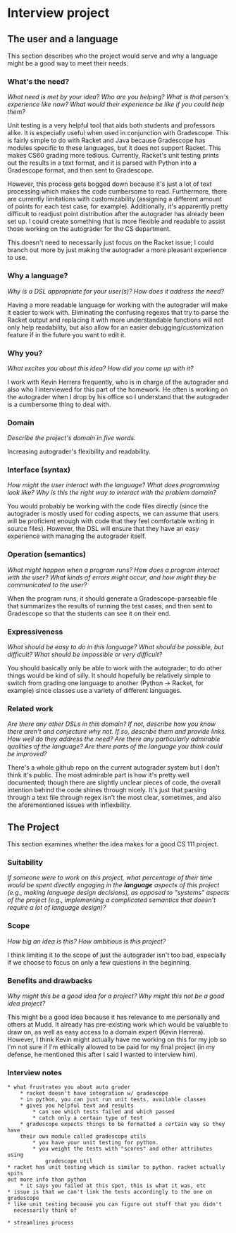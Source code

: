# Interview project

## The user and a language

This section describes who the project would serve and why a language might be a
good way to meet their needs.

### What's the need?

_What need is met by your idea? Who are you helping? What is that person's
experience like now? What would their experience be like if you could help
them?_

Unit testing is a very helpful tool that aids both students and professors
alike. It is especially useful when used in conjunction with Gradescope. This is
fairly simple to do with Racket and Java because Gradescope has modules specific
to these languages, but it does not support Racket. This makes CS60 grading more
tedious. Currently, Racket's unit testing prints out the results in a text
format, and it is parsed with Python into a Gradescope format, and then sent to
Gradescope. 

However, this process gets bogged down because it's just a lot of text
processing which makes the code cumbersome to read. Furthermore, there are
currently limitations with customizability (assigning a different amount of
points for each test case, for example). Additionally, it's apparently pretty
difficult to readjust point distribution after the autograder has already been
set up. I could create something that is more flexible and readable to assist
those working on the autograder for the CS department.

This doesn't need to necessarily just focus on the Racket issue; I could branch
out more by just making the autograder a more pleasant experience to use.

### Why a language?

_Why is a DSL appropriate for your user(s)? How does it address the need?_

Having a more readable language for working with the autograder will make it
easier to work with. Eliminating the confusing regexes that try to parse the
Racket output and replacing it with more understandable functions will not only
help readability, but also allow for an easier debugging/customization feature
if in the future you want to edit it.

### Why you?

_What excites you about this idea? How did you come up with it?_

I work with Kevin Herrera frequently, who is in charge of the autograder and
also who I interviewed for this part of the homework. He often is working on the
autograder when I drop by his office so I understand that the autograder is a
cumbersome thing to deal with.

### Domain

_Describe the project's domain in five words._

Increasing autograder's flexibility and readability.

### Interface (syntax)

_How might the user interact with the language? What does programming look
like? Why is this the right way to interact with the problem domain?_

You would probably be working with the code files directly (since the autograder
is mostly used for coding aspects, we can assume that users will be proficient
enough with code that they feel comfortable writing in source
files). However, the DSL will ensure that they have an easy experience with
managing the autograder itself.

### Operation (semantics)


_What might happen when a program runs? How does a program interact with the
user? What kinds of errors might occur, and how might they be communicated to
the user?_

When the program runs, it should generate a Gradescope-parseable file that
summarizes the results of running the test cases, and then sent to Gradescope so
that the students can see it on their end.

### Expressiveness

_What should be easy to do in this language? What should be possible, but
difficult? What should be impossible or very difficult?_

You should basically only be able to work with the autograder; to do other
things would be kind of silly. It should hopefully be relatively simple to
switch from grading one language to another (Python -> Racket, for example)
since classes use a variety of different languages. 

### Related work

_Are there any other DSLs in this domain? If not, describe how you know there
aren't and conjecture why not. If so, describe them and provide links. How well
do they address the need? Are there any particularly admirable qualities of the
language? Are there parts of the language you think could be improved?_

There's a whole github repo on the current autograder system but I don't think
it's public. The most admirable part is how it's pretty well documented; though
there are slightly unclear pieces of code, the overall intention behind the code
shines through nicely. It's just that parsing through a text file through regex
isn't the most clear, sometimes, and also the aforementioned issues with
inflexbility. 

## The Project

This section examines whether the idea makes for a good CS 111 project.

### Suitability

_If someone were to work on this project, what percentage of their time would be
spent directly engaging in the **language** aspects of this project (e.g.,
making language design decisions), as opposed to "systems" aspects of the
project (e.g., implementing a complicated semantics that doesn't require a lot
of language design)?_

### Scope

_How big an idea is this? How ambitious is this project?_

I think limiting it to the scope of just the autograder isn't too bad,
especially if we choose to focus on only a few questions in the beginning. 

### Benefits and drawbacks

_Why might this be a good idea for a project? Why might this not be a good idea
project?_

This might be a good idea because it has relevance to me personally and others
at Mudd. It already has pre-existing work which would be valuable to draw on, as
well as easy access to a domain expert (Kevin Herrera). However, I think Kevin
might actually have me working on this for my job so I'm not sure if I'm
ethically allowed to be paid for my final project (in my defense, he mentioned
this after I said I wanted to interview him). 


### Interview notes
	
	* what frustrates you about auto grader
		* racket doesn't have integration w/ gradescope
		* in python, you can just run unit tests. available classes
		* gives you helpful text and results
			* can see which tests failed and which passed
			* catch only a certain type of test
		* gradescope expects things to be formatted a certain way so they have
		their own module called gradescope utils
			* you have your unit testing for python.
			* you weight the tests with "scores" and other attributes using
				gradescope util
	* racket has unit testing which is similar to python. racket actually spits
	out more info than python
		* it says you failed at this spot, this is what it was, etc
	* issue is that we can't link the tests accordingly to the one on gradescope
    * like unit testing because you can figure out stuff that you didn't
	  necessarily think of 
			
	* streamlines process
